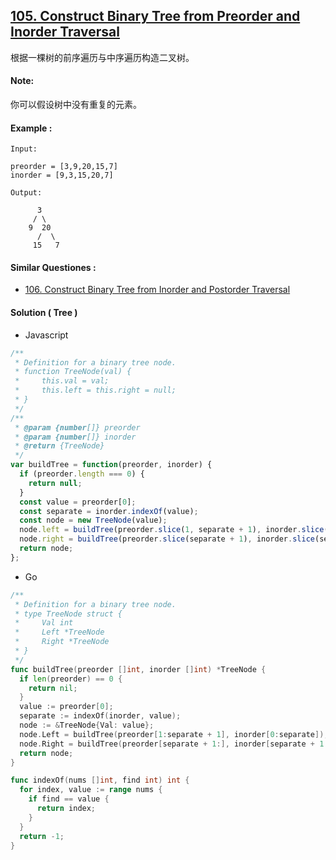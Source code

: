 ## [105. Construct Binary Tree from Preorder and Inorder Traversal](https://leetcode.com/problems/construct-binary-tree-from-preorder-and-inorder-traversal/)

根据一棵树的前序遍历与中序遍历构造二叉树。

#### Note:
你可以假设树中没有重复的元素。

#### Example :

```text
Input: 

preorder = [3,9,20,15,7]
inorder = [9,3,15,20,7]

Output:

      3
     / \
    9  20
      /  \
     15   7
```

#### Similar Questiones :

- [106. Construct Binary Tree from Inorder and Postorder Traversal](https://leetcode.com/problems/construct-binary-tree-from-inorder-and-postorder-traversal/)

#### Solution ( __Tree__ )

- Javascript

```javascript
/**
 * Definition for a binary tree node.
 * function TreeNode(val) {
 *     this.val = val;
 *     this.left = this.right = null;
 * }
 */
/**
 * @param {number[]} preorder
 * @param {number[]} inorder
 * @return {TreeNode}
 */
var buildTree = function(preorder, inorder) {
  if (preorder.length === 0) {
    return null;
  }
  const value = preorder[0];
  const separate = inorder.indexOf(value);
  const node = new TreeNode(value);
  node.left = buildTree(preorder.slice(1, separate + 1), inorder.slice(0, separate));
  node.right = buildTree(preorder.slice(separate + 1), inorder.slice(separate + 1));
  return node;
};
```

- Go

```go
/**
 * Definition for a binary tree node.
 * type TreeNode struct {
 *     Val int
 *     Left *TreeNode
 *     Right *TreeNode
 * }
 */
func buildTree(preorder []int, inorder []int) *TreeNode {
  if len(preorder) == 0 {
    return nil;
  }
  value := preorder[0];
  separate := indexOf(inorder, value);
  node := &TreeNode{Val: value};
  node.Left = buildTree(preorder[1:separate + 1], inorder[0:separate]);
  node.Right = buildTree(preorder[separate + 1:], inorder[separate + 1:]);
  return node;
}

func indexOf(nums []int, find int) int {
  for index, value := range nums {
    if find == value {
      return index;
    }
  }
  return -1;
}
```